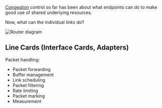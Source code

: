 [Congestion](TCP/Congestion/TCP%20Congestion.md) control so far has been about what endpoints can do to make good use of shared underlying resources.

Now, what can the individual *links* do?

![Router diagram](TCP/Congestion/router-diagram.png)

## Line Cards (Interface Cards, Adapters)

Packet handling:
- Packet forwarding
- Buffer management
- Link scheduling
- Packet filtering
- Rate limiting
- Packet marking
- Measurement